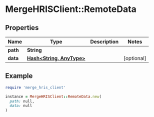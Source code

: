 # MergeHRISClient::RemoteData

## Properties

| Name | Type | Description | Notes |
| ---- | ---- | ----------- | ----- |
| **path** | **String** |  |  |
| **data** | [**Hash&lt;String, AnyType&gt;**](AnyType.md) |  | [optional] |

## Example

```ruby
require 'merge_hris_client'

instance = MergeHRISClient::RemoteData.new(
  path: null,
  data: null
)
```

